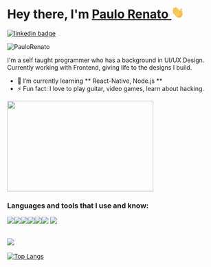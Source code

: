 <h1>Hey there, I'm <a  href="https://github.com/dev-Paulo/">Paulo Renato </a> <img  src="https://raw.githubusercontent.com/ABSphreak/ABSphreak/master/gifs/Hi.gif" width="30px"></h1>

[![linkedin badge](https://img.shields.io/badge/dev-Paulo?style=flat&logo=linkedin)](https://www.linkedin.com/in/paulorenatooli/)

<p align="left"> <img src="https://komarev.com/ghpvc/?username=dev-Paulo" alt="PauloRenato" /> </p>

I'm a self taught programmer who has a background in UI/UX Design. Currently working with Frontend, giving life to the designs I build.
<br>

- 🌱 I’m currently learning ** React-Native, Node.js **
- ⚡ Fun fact: I love to play guitar, video games, learn about hacking.

<img align='center' src="https://media.tenor.com/3bTxZ4HdrysAAAAC/pixels-neon.gif" width="340" height="210">
<br>

<h3 align="left">Languages and tools that I use and know:</h3>
<p align="left"><img src="https://img.icons8.com/color/48/4a90e2/git.png"/><img src="https://img.icons8.com/color/48/bootstrap.png"/><img src="https://img.icons8.com/color/48/typescript.png"/><img src="https://img.icons8.com/color/48/javascript--v1.png"/><img src="https://img.icons8.com/color/48/chakra-ui.png"/><img src="https://img.icons8.com/external-tal-revivo-color-tal-revivo/48/external-react-a-javascript-library-for-building-user-interfaces-logo-color-tal-revivo.png"/>
<img src="https://img.icons8.com/fluent/48/4a90e2/github.png"/></p>
<br>

<img src = "https://github-readme-stats.vercel.app/api?username=dev-Paulo&show_icons=true&theme=dark" width = 500>

[![Top Langs](https://github-readme-stats.vercel.app/api/top-langs/?username=dev-Paulo&theme=dark)](https://github.com/dev-Paulo/github-readme-stats)


